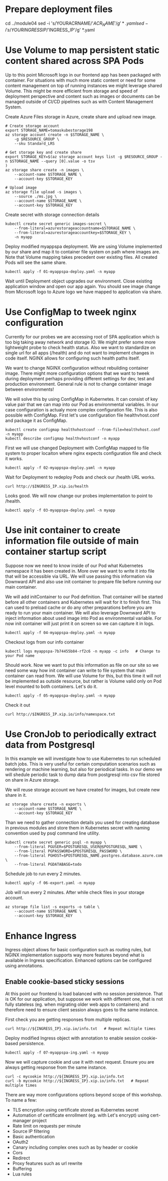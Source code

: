 # Prepare deployment files
cd ../module04
sed -i 's/YOURACRNAME/'$ACR_NAME'/g' *.yaml
sed -i 's/YOURINGRESSIP/'$INGRESS_IP'/g' *.yaml


# Use Volume to map persistent static content shared across SPA Pods
Up to this point Microsoft logo in our frontend app has been packaged with container. For situations with much more static content or need for some content management on top of running instances we might leverage shared Volume. This might be more efficient from storage and speed of deployment perspective and content such as images or documents can be managed outside of CI/CD pipelines such as with Content Management System.

Create Azure Files storage in Azure, create share and upload new image.
```
# Create storage account
export STORAGE_NAME=tomaskubestorage198
az storage account create -n $STORAGE_NAME \
    -g $RESOURCE_GROUP \
    --sku Standard_LRS

# Get storage key and create share
export STORAGE_KEY=$(az storage account keys list -g $RESOURCE_GROUP -n $STORAGE_NAME --query [0].value -o tsv
)
az storage share create -n images \
    --account-name $STORAGE_NAME \
    --account-key $STORAGE_KEY

# Upload image
az storage file upload -s images \
    --source ./ms.jpg \
    --account-name $STORAGE_NAME \
    --account-key $STORAGE_KEY
```

Create secret with storage connection details
```
kubectl create secret generic images-secret \
    --from-literal=azurestorageaccountname=$STORAGE_NAME \
    --from-literal=azurestorageaccountkey=$STORAGE_KEY \
    -n myapp
```

Deploy modified myappspa deployment. We are using Volume implemented by our share and map it to container file system on path where images are. Note that Volume mapping takes precedent over existing files. All created Pods will see the same share.
```
kubectl apply -f 01-myappspa-deploy.yaml -n myapp
```

Wait until Deployment object upgrades our environment. Close existing application window and open our app again. You should see image change from Microsoft logo to Azure logo we have mapped to application via share.

# Use ConfigMap to tweek nginx configuration
Currently for our probes we are accessing root of SPA application which is too big taking away network and storage IO. We might prefer some more lightweight probe to check health status. Also we want to standardize on single url for all apps (/health) and do not want to implement changes in code itself. NGINX allows for configuring such health paths itself.

We want to change NGINX configuration without rebuilding container image. There might more configuration options that we want to tweek during deployment perhaps providing different settings for dev, test and production environment. General rule is not to change container image between environments!

We will solve this by using ConfigMap in Kubernetes. It can consist of key value pair that we can map into our Pod as environmental variables. In our case configuration is actualy more complex configuration file. This is also possible with ConfigMap. First let's use configuration file healthvhost.conf and package it as ConfigMap. 

```
kubectl create configmap healthvhostconf --from-file=healthvhost.conf -n myapp
kubectl describe configmap healthvhostconf -n myapp
```

First we will use changed Deployment with ConfigMap mapped to file system to proper locaiton where nginx expects configuration file and check it works.

```
kubectl apply -f 02-myappspa-deploy.yaml -n myapp
```

Wait for Deployment to redeploy Pods and check our /health URL works.
```
curl http://$INGRESS_IP.xip.io/health
```

Looks good. We will now change our probes implementation to point to /health.
```
kubectl apply -f 03-myappspa-deploy.yaml -n myapp
```

# Use init container to create information file outside of main container startup script
Suppose now we need to know inside of our Pod what Kubernetes namespace it has been created in. More over we want to write it into file that will be accessible via URL. We will use passing this information via Downward API and also use init container to prepare file before running our main container.

We will add initContainer to our Pod definition. That container will be started before all other containers and Kubernetes will wait for it to finish first. This can used to preload cache or do any other preparations before you are ready to run your main container. We will also leverage Downward API to inject information about used image into Pod as environmental variable. For now init container will just print it on screen so we can capture it in logs.
```
kubectl apply -f 04-myappspa-deploy.yaml -n myapp
```

Checkout logs from our info container
```
kubectl logs myappspa-7b74455b84-rf2c6 -n myapp -c info   # Change to your Pod name
```

Should work. Now we want to put this information as file on our site so we need some way how init container can write to file system that main container can read from. We will use Volume for this, but this time it will not be implemented as outside resource, but rather is Volume valid only on Pod level mounted to both containers. Let's do it.
```
kubectl apply -f 05-myappspa-deploy.yaml -n myapp
```

Check it out
```
curl http://$INGRESS_IP.xip.io/info/namespace.txt
```

# Use CronJob to periodically extract data from Postgresql
In this example we will investigate how to use Kubernetes to run scheduled batch jobs. This is very useful for certain computation scenarios such as rendering or machine learning, but also for periodical tasks. In our demo we will shedule periodic task to dump data from postgresql into csv file stored on share in Azure storage.

We will reuse storage account we have created for images, but create new share in it.
```
az storage share create -n exports \
    --account-name $STORAGE_NAME \
    --account-key $STORAGE_KEY
```

Than we need to gather connection details you used for creating database in previous modules and store them in Kubernetes secret with naming convention used by psql command line utility.
```
kubectl create secret generic psql -n myapp \
    --from-literal PGUSER=$POSTGRESQL_USER@$POSTGRESQL_NAME \
    --from-literal PGPASSWORD=$POSTGRESQL_PASSWORD \
    --from-literal PGHOST=$POSTGRESQL_NAME.postgres.database.azure.com \
    --from-literal PGDATABASE=todo
```

Schedule job to run every 2 minutes.
```
kubectl apply -f 06-export.yaml -n myapp
```

Job will run every 2 minutes. After while check files in your storage account.

```
az storage file list -s exports -o table \
    --account-name $STORAGE_NAME \
    --account-key $STORAGE_KEY
```


# Enhance Ingress
Ingress object allows for basic configuration such as routing rules, but NGINX implementation supports way more features beyond what is available in Ingress specification. Enhanced options can be configured using annotations.

## Enable cookie-based sticky sessions
At this point our frontend is load balanced with no session persistence. That is OK for our application, but suppose we work with different one, that is not fully stateless (eg. when migrating older web apps to containers) and therefore need to ensure client session always goes to the same instance. 

First check you are getting responses from multiple replicas.
```
curl http://${INGRESS_IP}.xip.io/info.txt   # Repeat multiple times
```

Deploy modified Ingress object with annotation to enable session cookie-based persistence.
```
kubectl apply -f 07-myappspa-ing.yaml -n myapp
```

Now we will capture cookie and use it with next request. Ensure you are always getting response from the same instance.

```
curl -c mycookie http://${INGRESS_IP}.xip.io/info.txt
curl -b mycookie http://${INGRESS_IP}.xip.io/info.txt   # Repeat multiple times
```

There are way more configurations options beyond scope of this workshop. To name a few:
* TLS encryption using certificate stored as Kubernetes secret
* Automation of certificate enrollment (eg. with Let's encrypt) using cert-manager project
* Rate limit on requests per minute
* Source IP filtering
* Basic authentication
* OAuth2
* Canary including complex ones such as by header or cookie
* Cors
* Redirect
* Proxy features such as url rewrite
* Buffering
* Lua rules

